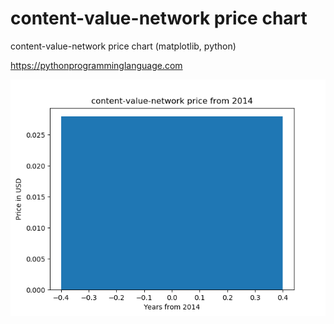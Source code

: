 # content-value-network price chart 

content-value-network price chart (matplotlib, python)

https://pythonprogramminglanguage.com

<img src='chart.png'>
